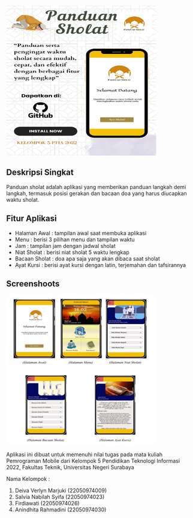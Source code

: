 <img src="assets/images/poster.png" data-canonical-src="assets/images/poster.png" width="400" height="400">

## Deskripsi Singkat
Panduan sholat adalah aplikasi yang memberikan panduan langkah demi langkah, termasuk posisi gerakan dan bacaan doa yang harus diucapkan waktu sholat.

## Fitur Aplikasi
* Halaman Awal : tampilan awal saat membuka aplikasi
* Menu : berisi 3 pilihan menu dan tampilan waktu
* Jam : tampilan jam dengan jadwal sholat
* Niat Sholat : berisi niat sholat 5 waktu lengkap
* Bacaan Sholat : doa apa saja yang akan dibaca saat sholat
* Ayat Kursi : berisi ayat kursi dengan latin, terjemahan dan tafsirannya

## Screenshoots
<img src="assets/images/fitur.jpg" data-canonical-src="assets/images/fitur.jpg" width="400" height="400">

Aplikasi ini dibuat untuk memenuhi nilai tugas pada mata kuliah Pemrograman Mobile dari Kelompok 5 
Pendidikan Teknologi Informasi 2022, Fakultas Teknik, Universitas Negeri Surabaya

Nama Kelompok :
1. Deiva Verlyn Marjuki (22050974009)
2. Salvia Nabilah Syifa (22050974023)
3. Firdiawati   (22050974026)
4. Anindhita Rahmadini  (22050974030)

